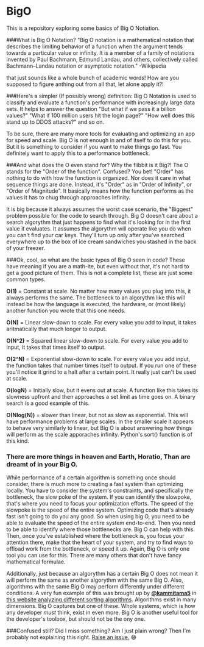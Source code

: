 # BigO
This is a repository exploring some basics of Big O Notiation.

###What is Big O Notation?
"Big O notation is a mathematical notation that describes the limiting behavior of a function when the argument tends towards a particular value or infinity. It is a member of a family of notations invented by Paul Bachmann, Edmund Landau, and others, collectively called Bachmann–Landau notation or asymptotic notation." -Wikipedia

that just sounds like a whole bunch of academic words! How are you supposed to figure anthing out from all that, let alone apply it?!

###Here's a simpler (If possibly wrong) definition:
Big O Notation is used to classify and evaluate a function's performance with increasingly large data sets. It helps to answer the question "But what if we pass it a billion values?" "What if 100 million users hit the login page?" "How well does this stand up to DDOS attacks?" and so on.

To be sure, there are many more tools for evaluating and optimizing an app for speed and scale. Big O is not enough in and of itself to do this for you. But it is something to consider if you want to make things go fast. You definitely want to apply this to a performance bottleneck.

###And what does the O even stand for? Why the flibbit is it Big?!
The O stands for the "Order of the function". Confused? You bet! "Order" has nothing to do with how the function is organized. Nor does it care in what sequence things are done. Instead, it's "Order" as in "Order of Infinity", or "Order of Magnitude". It basically means how the function performs as the values it has to chug through approaches infinity.

It is big because it always assumes the worst case scenario, the "Biggest" problem possible for the code to search through. Big O doesn't care about a search algorythm that just happens to find what it's looking for in the first value it evaluates. It assumes the algorythm will operate like you do when you can't find your car keys. They'll turn up only after you've searched everywhere up to the box of ice cream sandwiches you stashed in the back of your freezer.

###Ok, cool, so what are the basic types of Big O seen in code?
These have meaning if you are a math-ite, but even without that, it's not hard to get a good picture of them. This is not a complete list, these are just some common types.

__O(1)__ = Constant at scale. No matter how many values you plug into this, it always performs the same. The bottleneck to an algorythm like this will instead be how the language is executed, the hardware, or (most likely) another function you wrote that this one needs.

__O(N)__ = Linear slow-down to scale. For every value you add to input, it takes aritmatically that much longer to output.

__O(N^2)__ = Squared linear slow-down to scale. For every value you add to input, it takes that times itself to output.

__O(2^N)__ = Exponential slow-down to scale. For every value you add input, the function takes that number times itself to output. If you run one of these you'll notice it grind to a halt after a certain point. It really just can't be used at scale.

__O(logN)__ = Initially slow, but it evens out at scale. A function like this takes its slowness upfront and then approaches a set limit as time goes on. A binary search is a good example of this.

__O(Nlog(N))__ = slower than linear, but not as slow as exponential. This will have performance problems at large scales. In the smaller scale it appears to behave very similarly to linear, but Big O is about answering how things will perform as the scale apporaches infinity. Python's sort() function is of this kind.

### There are more things in heaven and Earth, Horatio, Than are dreamt of in your Big O.

While performance of a certain algorithm is something once should consider, there is much more to creating a fast system than optimizing locally. You have to consider the system's constraints, and specifically the bottleneck, the slow poke of the system. If you can identify the slowpoke, that's where you need to focus your optimization efforts. The speed of the slowpoke is the speed of the entire system. Optimizing code that's already fast isn't going to do you any good. So when using big O, you need to be able to evaluate the speed of the entire system end-to-end. Then you need to be able to identify where those bottlenecks are. Big O can help with this. Then, once you've established where the bottleneck is, you focus your attention there, make that the heart of your system, and try to find ways to offload work from the bottleneck, or speed it up. Again, Big O is only one tool you can use for this. There are many others that don't have fancy mathematical formulae.

Additionally, just because an algorythm has a certain Big O does not mean it will perform the same as another algorythm with the same Big O. Also, algorithms with the same Big O may perform differently under different conditions. A very fun example of this was brought up by <a href="https://github.com/kammitama5">__@kammitama5__</a> in <a href="https://www.toptal.com/developers/sorting-algorithms/">this website analyzing different sorting algorithms</a>. Algorithms exist in many dimensions. Big O captures but one of these. Whole systems, which is how any developer _must_ think, exist in even more. Big O is another useful tool for the developer's toolbox, but should not be the ony one.

###Confused still? Did I miss something? Am I just plain wrong?
Then I'm probably not explaining this right. <a href="https://github.com/IanDCarroll/BigO/issues/new">Raise an issue.</a> :smile: 
